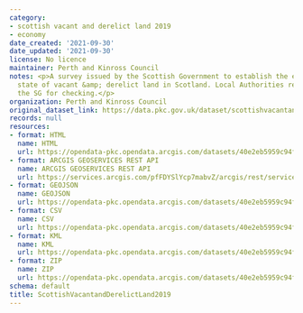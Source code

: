```yaml
---
category:
- scottish vacant and derelict land 2019
- economy
date_created: '2021-09-30'
date_updated: '2021-09-30'
license: No licence
maintainer: Perth and Kinross Council
notes: <p>A survey issued by the Scottish Government to establish the extent &amp;
  state of vacant &amp; derelict land in Scotland. Local Authorities return data to
  the SG for checking.</p>
organization: Perth and Kinross Council
original_dataset_link: https://data.pkc.gov.uk/dataset/scottishvacantandderelictland2019
records: null
resources:
- format: HTML
  name: HTML
  url: https://opendata-pkc.opendata.arcgis.com/datasets/40e2eb5959c94fb2b3312a0e6f4f7490_0
- format: ARCGIS GEOSERVICES REST API
  name: ARCGIS GEOSERVICES REST API
  url: https://services.arcgis.com/pfFDYSlYcp7mabvZ/arcgis/rest/services/ScottishVacantDerelictLand2019/FeatureServer/0
- format: GEOJSON
  name: GEOJSON
  url: https://opendata-pkc.opendata.arcgis.com/datasets/40e2eb5959c94fb2b3312a0e6f4f7490_0.geojson?outSR=%7B%22latestWkid%22%3A27700%2C%22wkid%22%3A27700%7D
- format: CSV
  name: CSV
  url: https://opendata-pkc.opendata.arcgis.com/datasets/40e2eb5959c94fb2b3312a0e6f4f7490_0.csv?outSR=%7B%22latestWkid%22%3A27700%2C%22wkid%22%3A27700%7D
- format: KML
  name: KML
  url: https://opendata-pkc.opendata.arcgis.com/datasets/40e2eb5959c94fb2b3312a0e6f4f7490_0.kml?outSR=%7B%22latestWkid%22%3A27700%2C%22wkid%22%3A27700%7D
- format: ZIP
  name: ZIP
  url: https://opendata-pkc.opendata.arcgis.com/datasets/40e2eb5959c94fb2b3312a0e6f4f7490_0.zip?outSR=%7B%22latestWkid%22%3A27700%2C%22wkid%22%3A27700%7D
schema: default
title: ScottishVacantandDerelictLand2019
---
```

